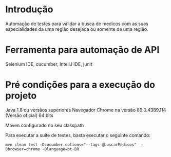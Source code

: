 # Introdução
Automação de testes para validar a  busca de medicos com as suas  especialidades da uma região desejada ou somente de uma região.

# Ferramenta para automação de API 
Selenium IDE, cucumber, InteliJ IDE, junit

# Pré condições para a execução do projeto

Java 1.8 ou versãos superiores
Navegador Chrome na versão 89.0.4389.114 (Versão oficial) 64 bits

Maven configurado no seu classpath

Para executar a suíte de testes, basta executar o seguinte comando:

```shell script
mvn clean test -Dcucumber.options="--tags @buscarMedicos"  -Dbrowser=chrome -Dlanguage=pt-BR
```



